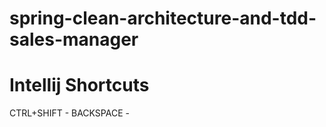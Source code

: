 # spring-clean-architecture-and-tdd-sales-manager


# Intellij Shortcuts

CTRL+SHIFT
    - BACKSPACE
    - 
    